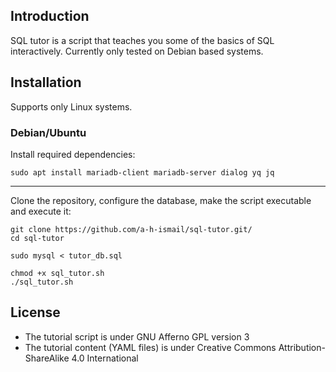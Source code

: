 ## Introduction
SQL tutor is a script that teaches you some of the basics of SQL interactively. Currently only tested on Debian based systems.

## Installation

Supports only Linux systems.

### Debian/Ubuntu

Install required dependencies:

```
sudo apt install mariadb-client mariadb-server dialog yq jq
```

---

Clone the repository, configure the database, make the script executable and execute it:
```
git clone https://github.com/a-h-ismail/sql-tutor.git/
cd sql-tutor

sudo mysql < tutor_db.sql

chmod +x sql_tutor.sh
./sql_tutor.sh
```

## License

- The tutorial script is under GNU Afferno GPL version 3
- The tutorial content (YAML files) is under Creative Commons Attribution-ShareAlike 4.0 International
